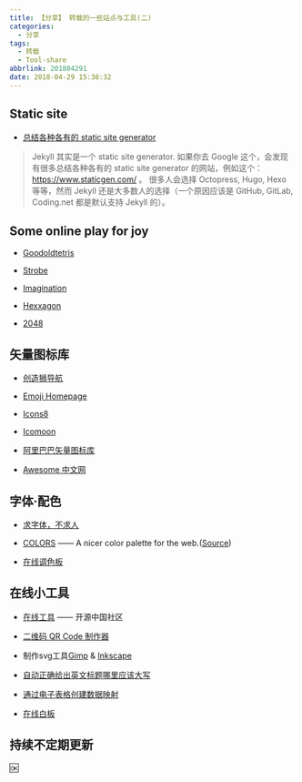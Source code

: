 ```yaml
---
title: 【分享】 转载的一些站点与工具(二)
categories:
  - 分享
tags:
  - 转载
  - Tool-share
abbrlink: 201804291
date: 2018-04-29 15:38:32
---
```



## Static site

* [总结各种各有的 static site generator](https://www.staticgen.com/)

>Jekyll 其实是一个 static site generator. 如果你去 Google 这个，会发现有很多总结各种各有的 static site generator 的网站，例如这个：https://www.staticgen.com/ 。 很多人会选择 Octopress, Hugo, Hexo 等等，然而 Jekyll 还是大多数人的选择（一个原因应该是 GitHub, GitLab, Coding.net 都是默认支持 Jekyll 的）。



## Some online play for joy

* [Goodoldtetris](http://www.goodoldtetris.com/)

* [Strobe](https://strobe.cool/)

* [Imagination](https://neave.com/imagination/)

* [Hexxagon](https://hexxagon.com/)

* [2048](http://2048game.com/)

## 矢量图标库

* [创造狮导航](http://chuangzaoshi.com/)

* [Emoji Homepage](http://emojihomepage.com/)

* [Icons8](https://icons8.com/)

* [Icomoon](https://icomoon.io/)

* [阿里巴巴矢量图标库](http://www.iconfont.cn/)

* [Awesome 中文网](http://www.fontawesome.com.cn/)


## 字体·配色

* [求字体，不求人](http://www.qiuziti.com/)

* [COLORS](http://clrs.cc/) —— A nicer color palette for the web.([Source](https://github.com/mrmrs/colors))

* [在线调色板](http://tool.chinaz.com/Tools/onlinecolor.aspx)


## 在线小工具

* [在线工具](http://tool.oschina.net/) —— 开源中国社区

* [二维码 QR Code 制作器](https://www.unitag.io/qrcode)

* 制作svg工具[Gimp](https://www.gimp.org/) & [Inkscape](https://inkscape.org/en/)

* [自动正确给出英文标题哪里应该大写](http://titlecapitalization.com/)

* [通过电子表格创建数据映射](http://www.mapinseconds.com/)

* [在线白板](https://awwapp.com/)


## 持续不定期更新

🆗